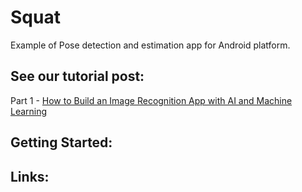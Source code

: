 # Squat

Example of Pose detection and estimation app for Android platform.

## See our tutorial post:
Part 1 - [How to Build an Image Recognition App with AI and Machine Learning](https://perpet.io/blog/how-to-build-an-image-recognition-app-a-step-by-step-tutorial-and-use-cases-examples/)

## Getting Started:

<TBD>

## Links:

<TBD>
